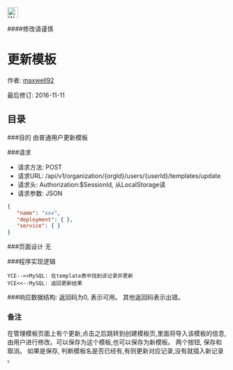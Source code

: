 <img src="http://kubernetes.io/kubernetes/img/warning.png" alt="WARNING" width="25" height="25"> 

####修改请谨慎

更新模板
==============

作者: [maxwell92](https://github.com/maxwell92)

最后修订: 2016-11-11

目录
--------------
###目的
由普通用户更新模板

###请求

* 请求方法: POST 
* 请求URL: /api/v1/organization/{orgId}/users/{userId}/templates/update
* 请求头: Authorization:$SessionId, 从LocalStorage读  
* 请求参数: 
JSON
```json
{
   "name": "xxx",
   "deployment": { },
   "service": { }
}
```


###页面设计 
无


###程序实现逻辑
```Title: 更新模板 
YCE-->>MySQL: 在template表中找到该记录并更新
YCE<<--MySQL: 返回更新结果 
```

###响应数据结构: 
返回码为0, 表示可用。
其他返回码表示出错。

### 备注
在管理模板页面上有个更新,点击之后跳转到创建模板页,里面将导入该模板的信息,由用户进行修改。可以保存为这个模板,也可以保存为新模板。 两个按钮, 保存和取消。
如果是保存, 判断模板名是否已经有,有则更新对应记录,没有就插入新记录 。
